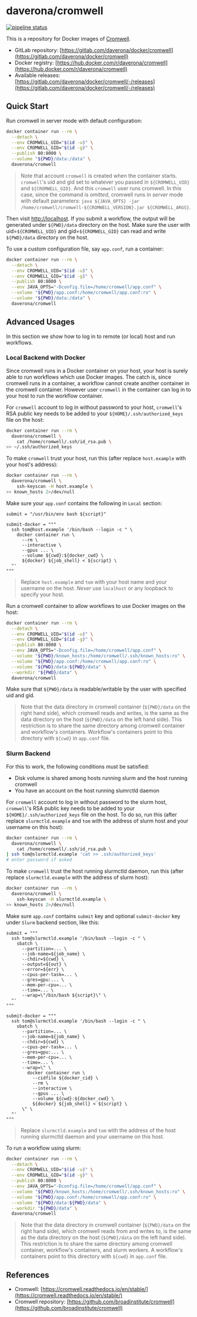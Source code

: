 # daverona/cromwell

[![pipeline status](https://gitlab.com/daverona/docker/cromwell/badges/master/pipeline.svg)](https://gitlab.com/daverona/docker/cromwell/commits/master)

This is a repository for Docker images of [Cromwell](https://github.com/broadinstitute/cromwell).

* GitLab repository: [https://gitlab.com/daverona/docker/cromwell](https://gitlab.com/daverona/docker/cromwell)
* Docker registry: [https://hub.docker.com/r/daverona/cromwell](https://hub.docker.com/r/daverona/cromwell)
* Available releases: [https://gitlab.com/daverona/docker/cromwell/-/releases](https://gitlab.com/daverona/docker/cromwell/-/releases)

## Quick Start

Run cromwell in server mode with default configuration:

```bash
docker container run --rm \
  --detach \
  --env CROMWELL_UID="$(id -u)" \
  --env CROMWELL_GID="$(id -g)" \
  --publish 80:8000 \
  --volume "${PWD}/data:/data" \
  daverona/cromwell
```

> Note that account `cromwell` is created when the container starts. `cromwell`'s uid and gid
> set to whatever you passed in `${CROMWELL_UID}` and `${CROMWELL_GID}`. And this `cromwell` user
> runs cromwell. In this case, since the command is *omitted*, cromwell runs in *server* mode with 
> default parameters: `java ${JAVA_OPTS} -jar /home/cromwell/cromwell-${CROMWELL_VERSION}.jar ${CROMWELL_ARGS}`.

Then visit [http://localhost](http://localhost).
If you submit a workflow, the output will be generated under `${PWD}/data` directory on the host.
Make sure the user with uid=`${CROMWELL_UID}` and gid=`${CROMWELL_GID}` can read and write 
`${PWD}/data` directory on the host.

To use a custom configuration file, say `app.conf`, run a container:

```bash
docker container run --rm \
  --detach \
  --env CROMWELL_UID="$(id -u)" \
  --env CROMWELL_GID="$(id -g)" \
  --publish 80:8000 \
  --env JAVA_OPTS="-Dconfig.file=/home/cromwell/app.conf" \
  --volume "${PWD}/app.conf:/home/cromwell/app.conf:ro" \
  --volume "${PWD}/data:/data" \
  daverona/cromwell
```

## Advanced Usages

In this section we show how to log in to remote (or local) host and run workflows. 

### Local Backend with Docker

Since cromwell runs in a Docker container on your host, your host is surely 
able to run workflows which use Docker images. The catch is, since cromwell runs in a container,
a workflow cannot create another container in the cromwell container. However user `cromwell` in the container
can log in to your host to run the workflow container.

For `cromwell` account to log in without password to your host, 
`cromwell`'s RSA public key needs to be added to your `${HOME}/.ssh/authorized_keys` file on the host:

```bash
docker container run --rm \
  daverona/cromwell \
    cat /home/cromwell/.ssh/id_rsa.pub \
>> ~/.ssh/authorized_keys
```

To make `cromwell` trust your host,
run this (after replace `host.example` with your host's address):

```bash
docker container run --rm \
  daverona/cromwell \
    ssh-keyscan -H host.example \
>> known_hosts 2>/dev/null 
```

Make sure your `app.conf` contains the following in `Local` section:

```hocon
submit = "/usr/bin/env bash ${script}"

submit-docker = """
  ssh tom@host.example '/bin/bash --login -c " \
    docker container run \
      --rm \
      --interactive \
      --gpus ... \
      --volume ${cwd}:${docker_cwd} \
      ${docker} ${job_shell} < ${script} \
  "'
"""
```

> Replace `host.example` and `tom` with your host name and your username on the host.
> *Never* use `localhost` or any loopback to specify your host.

Run a cromwell container to allow workflows to use Docker images on the host:

```bash
docker container run --rm \
  --detach \
  --env CROMWELL_UID="$(id -u)" \
  --env CROMWELL_GID="$(id -g)" \
  --publish 80:8000 \
  --env JAVA_OPTS="-Dconfig.file=/home/cromwell/app.conf" \
  --volume "${PWD}/known_hosts:/home/cromwell/.ssh/known_hosts:ro" \
  --volume "${PWD}/app.conf:/home/cromwell/app.conf:ro" \
  --volume "${PWD}/data:${PWD}/data" \
  --workdir "${PWD}/data" \
  daverona/cromwell
```

Make sure that `${PWD}/data` is readable/writable by the user with specified uid and gid.

> Note that the data directory in cromwell container (`${PWD}/data` on the right hand side), 
> which cromwell reads and writes, is the same as the data directory on the host (`${PWD}/data` on the left hand side). 
> This restriction is to share the same directory among cromwell container and workflow's containers.
> Workflow's containers point to this directory with `${cwd}` in `app.conf` file.

### Slurm Backend

For this to work, the following conditions must be satisfied:

* Disk volume is shared among hosts running slurm and the host running cromwell
* You have an account on the host running slumrctld daemon

For `cromwell` account to log in without password to the slurm host,
`cromwell`'s RSA public key needs to be added to your `${HOME}/.ssh/authorized_keys` file on the host.
To do so, run this (after replace `slurmctld.example` and `tom` with the address of slurm host and your username on this host):

```bash
docker container run --rm \
  daverona/cromwell \
    cat /home/cromwell/.ssh/id_rsa.pub \
| ssh tom@slurmctld.example 'cat >> .ssh/authorized_keys'
# enter password if asked
```

To make `cromwell` trust the host running slurmctld daemon,
run this (after replace `slurmctld.example` with the address of slurm host):

```bash
docker container run --rm \
  daverona/cromwell \
    ssh-keyscan -H slurmctld.example \
>> known_hosts 2>/dev/null 
```

Make sure `app.conf` contains `submit` key and optional `submit-docker` key 
under `Slurm` backend section, like this:

```hocon
submit = """
  ssh tom@slurmctld.example '/bin/bash --login -c " \
    sbatch \
      --partition=... \
      --job-name=${job_name} \
      --chdir=${cwd} \
      --output=${out} \
      --error=${err} \
      --cpus-per-task=... \
      --gres=gpu:... \
      --mem-per-cpu=... \
      --time=... \
      --wrap=\"/bin/bash ${script}\" \
  "'
"""

submit-docker = """
  ssh tom@slurmctld.example '/bin/bash --login -c " \
    sbatch \
      --partition=... \
      --job-name=${job_name} \
      --chdir=${cwd} \
      --cpus-per-task=... \
      --gres=gpu:... \
      --mem-per-cpu=... \
      --time=... \
      --wrap=\" \
        docker container run \
          --cidfile ${docker_cid} \
          --rm \
          --interactive \
          --gpus ... \
          --volume ${cwd}:${docker_cwd} \
          ${docker} ${job_shell} < ${script} \
      \" \
  "'
"""
```

> Replace `slurmctld.example` and `tom` with the address of the host running slurmctld daemon
> and your username on this host.

To run a workflow using slurm:

```bash
docker container run --rm \
  --detach \
  --env CROMWELL_UID="$(id -u)" \
  --env CROMWELL_GID="$(id -g)" \
  --publish 80:8000 \
  --env JAVA_OPTS="-Dconfig.file=/home/cromwell/app.conf" \
  --volume "${PWD}/known_hosts:/home/cromwell/.ssh/known_hosts:ro" \
  --volume "${PWD}/app.conf:/home/cromwell/app.conf:ro" \
  --volume "${PWD}/data:${PWD}/data" \
  --workdir "${PWD}/data" \
  daverona/cromwell
```

> Note that the data directory in cromwell container (`${PWD}/data` on the right hand side), 
> which cromwell reads from and writes to, is the same as the data directory on the host (`${PWD}/data` on the left hand side). 
> This restriction is to share the same directory among cromwell container, workflow's containers, and slurm workers.
> A workflow's containers point to this directory with `${cwd}` in `app.conf` file.

## References

* Cromwell: [https://cromwell.readthedocs.io/en/stable/](https://cromwell.readthedocs.io/en/stable/)
* Cromwell repository: [https://github.com/broadinstitute/cromwell](https://github.com/broadinstitute/cromwell)
